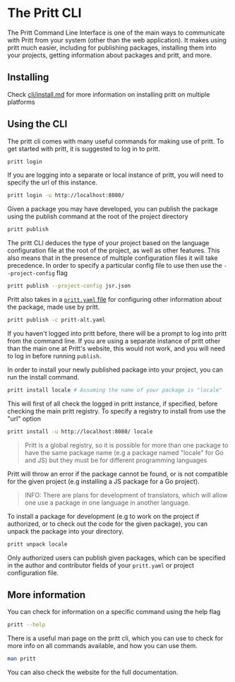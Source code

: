 # The Pritt CLI

The Pritt Command Line Interface is one of the main ways to communicate with Pritt from your system (other than the web application).
It makes using pritt much easier, including for publishing packages, installing them into your projects, getting information about packages and pritt, and more.

## Installing

Check [cli/install.md](./cli/install.md) for more information on installing pritt on multiple platforms

## Using the CLI

The pritt cli comes with many useful commands for making use of pritt. To get started with pritt, it is suggested to log in to pritt.

```bash
pritt login
```

If you are logging into a separate or local instance of pritt, you will need to specify the url of this instance.

```bash
pritt login -u http://localhost:8080/
```

Given a package you may have developed, you can publish the package using the publish command at the root of the project directory

```bash
pritt publish
```

The pritt CLI deduces the type of your project based on the language configuration file at the root of the project, as well as other features.
This also means that in the presence of multiple configuration files it will take precedence. In order to specify a particular config file to use then use the `--project-config` flag

```bash
pritt publish --project-config jsr.json
```

Pritt also takes in a [`pritt.yaml` file](./cli/config.md) for configuring other information about the package, made use by pritt.

```bash
pritt publish -c pritt-alt.yaml
```

If you haven't logged into pritt before, there will be a prompt to log into pritt from the command line.
If you are using a separate instance of pritt other than the main one at Pritt's website, this would not work, and you will need to log in before running `publish`.

In order to install your newly published package into your project, you can run the install command.

```bash
pritt install locale # Assuming the name of your package is "locale"
```

This will first of all check the logged in pritt instance, if specified, before checking the main pritt registry. To specify a registry to install from use the "url" option

```bash
pritt install -u http://localhost:8080/ locale
```

> Pritt is a global registry, so it is possible for more than one package to have the same package name (e.g a package named "locale" for Go and JS) but they must be for different programming languages

Pritt will throw an error if the package cannot be found, or is not compatible for the given project (e.g installing a JS package for a Go project).

> INFO: There are plans for development of translators, which will allow one use a package in one language in another language.

To install a package for development (e.g to work on the project if authorized, or to check out the code for the given package), you can unpack the package into your directory.

```bash
pritt unpack locale
```

Only authorized users can publish given packages, which can be specified in the author and contributor fields of your `pritt.yaml` or project configuration file.

## More information

You can check for information on a specific command using the help flag

```bash
pritt --help
```

There is a useful man page on the pritt cli, which you can use to check for more info on all commands available, and how you can use them.

```bash
man pritt
```

You can also check the website for the full documentation.
